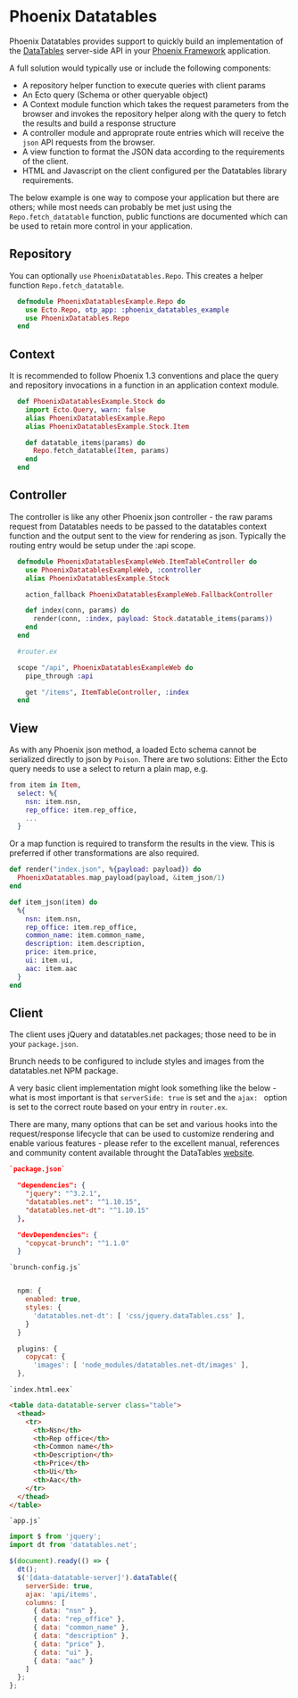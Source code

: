 # Phoenix Datatables

  Phoenix Datatables provides support to quickly build an implementation
  of the [DataTables](https://datatables.net/) server-side API in your [Phoenix Framework](http://phoenixframework.org/) application.

  A full solution would typically use or include the following components:

  * A repository helper function to execute queries with client params
  * An Ecto query (Schema or other queryable object)
  * A Context module function which takes the request parameters from the
  browser and invokes the repository helper along with the query to fetch the results
  and build a response structure
  * A controller module and approprate route entries which will
  receive the `json` API requests from the browser.
  *  A view function to format the JSON data according to the requirements of the client.
  *  HTML and Javascript on the client configured per the Datatables library requirements.

  The below example is one way to compose your application but there are others; while
  most needs can probably be met just using the `Repo.fetch_datatable` function,
  public functions are documented which can be used to retain more control in your application.

## Repository

  You can optionally `use` `PhoenixDatatables.Repo`. This creates a helper function
  `Repo.fetch_datatable`.

```elixir
  defmodule PhoenixDatatablesExample.Repo do
    use Ecto.Repo, otp_app: :phoenix_datatables_example
    use PhoenixDatatables.Repo
  end
```

## Context

  It is recommended to follow Phoenix 1.3 conventions and place the query and repository
  invocations in a function in an application context module.

```elixir
  def PhoenixDatatablesExample.Stock do
    import Ecto.Query, warn: false
    alias PhoenixDatatablesExample.Repo
    alias PhoenixDatatablesExample.Stock.Item

    def datatable_items(params) do
      Repo.fetch_datatable(Item, params)
    end
  end
```

## Controller

  The controller is like any other Phoenix json controller - the raw params request
  from Datatables needs to be passed to the datatables context function
  and the output sent to the view for rendering as json.
  Typically the routing entry would be setup under the :api scope.

```elixir
  defmodule PhoenixDatatablesExampleWeb.ItemTableController do
    use PhoenixDatatablesExampleWeb, :controller
    alias PhoenixDatatablesExample.Stock

    action_fallback PhoenixDatatablesExampleWeb.FallbackController

    def index(conn, params) do
      render(conn, :index, payload: Stock.datatable_items(params))
    end
  end

  #router.ex

  scope "/api", PhoenixDatatablesExampleWeb do
    pipe_through :api

    get "/items", ItemTableController, :index
  end
```

## View

  As with any Phoenix json method, a loaded Ecto schema cannot be serialized directly
  to json by `Poison`. There are two solutions: Either the Ecto query needs to use a select to return
  a plain map, e.g.


```elixir
from item in Item,
  select: %{
    nsn: item.nsn,
    rep_office: item.rep_office,
    ...
  }
```


  Or a map function is required to transform the results in the view. This is preferred if other
  transformations are also required.

```elixir
def render("index.json", %{payload: payload}) do
  PhoenixDatatables.map_payload(payload, &item_json/1)
end

def item_json(item) do
  %{
    nsn: item.nsn,
    rep_office: item.rep_office,
    common_name: item.common_name,
    description: item.description,
    price: item.price,
    ui: item.ui,
    aac: item.aac
  }
end
```

## Client

  The client uses jQuery and datatables.net packages; those need to be in your `package.json`.

  Brunch needs to be configured to include styles and images from the datatables.net NPM package.

  A very basic client implementation might look something like the below - what is most important
  is that `serverSide: true` is set and the `ajax: ` option is set to the correct route based on your entry in `router.ex`.

  There are many, many options that can be set and various hooks into the request/response lifecycle
  that can be used to customize rendering and enable various features - please refer to the
  excellent manual, references and community content available throught the DataTables
  [website](https://datatables.net/manual/server-side).

```json
`package.json`

  "dependencies": {
    "jquery": "^3.2.1",
    "datatables.net": "^1.10.15",
    "datatables.net-dt": "^1.10.15"
  },

  "devDependencies": {
    "copycat-brunch": "^1.1.0"
  }
```

    `brunch-config.js`
    
```javascript

  npm: {
    enabled: true,
    styles: {
      'datatables.net-dt': [ 'css/jquery.dataTables.css' ],
    }
  }

  plugins: {
    copycat: {
      'images': [ 'node_modules/datatables.net-dt/images' ],
  },

```


    `index.html.eex`

```html
<table data-datatable-server class="table">
  <thead>
    <tr>
      <th>Nsn</th>
      <th>Rep office</th>
      <th>Common name</th>
      <th>Description</th>
      <th>Price</th>
      <th>Ui</th>
      <th>Aac</th>
    </tr>
  </thead>
</table>
```

    `app.js`

```javascript
import $ from 'jquery';
import dt from 'datatables.net';

$(document).ready(() => {
  dt();
  $('[data-datatable-server]').dataTable({
    serverSide: true,
    ajax: 'api/items',
    columns: [
      { data: "nsn" },
      { data: "rep_office" },
      { data: "common_name" },
      { data: "description" },
      { data: "price" },
      { data: "ui" },
      { data: "aac" }
    ]
  };
};
```
